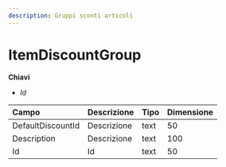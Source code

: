 ```yaml
---
description: Gruppi sconti articoli
---
```

# ItemDiscountGroup

**Chiavi**

- *Id*

| Campo | Descrizione | Tipo | Dimensione | 
| :--- | :--- | :--- | :--- |
| DefaultDiscountId | Descrizione | text | 50 |
| Description | Descrizione | text | 100 |
| Id | Id | text | 50 |


